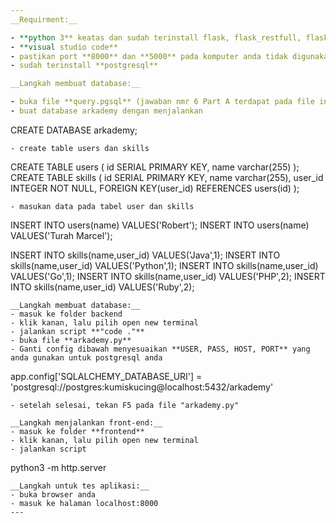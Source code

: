 ```yaml
---
__Requirment:__

- **python 3** keatas dan sudah terinstall flask, flask_restfull, flask_cors
- **visual studio code**
- pastikan port **8000** dan **5000** pada komputer anda tidak digunakan
- sudah terinstall **postgresql**

__Langkah membuat database:__

- buka file **query.pgsql** (jawaban nmr 6 Part A terdapat pada file ini)
- buat database arkademy dengan menjalankan 
``` 
CREATE DATABASE arkademy;
```
- create table users dan skills
```
CREATE TABLE users (
    id SERIAL PRIMARY KEY,
    name varchar(255)
);
CREATE TABLE skills (
    id SERIAL PRIMARY KEY,
    name varchar(255),
    user_id INTEGER NOT NULL,
    FOREIGN KEY(user_id) REFERENCES users(id)
);
```
- masukan data pada tabel user dan skills
```
INSERT INTO users(name) VALUES('Robert');
INSERT INTO users(name) VALUES('Turah Marcel');

INSERT INTO skills(name,user_id) VALUES('Java',1);
INSERT INTO skills(name,user_id) VALUES('Python',1);
INSERT INTO skills(name,user_id) VALUES('Go',1);
INSERT INTO skills(name,user_id) VALUES('PHP',2);
INSERT INTO skills(name,user_id) VALUES('Ruby',2);
```
__Langkah membuat database:__
- masuk ke folder backend
- klik kanan, lalu pilih open new terminal
- jalankan script **"code ."**
- buka file **arkademy.py**
- Ganti config dibawah menyesuaikan **USER, PASS, HOST, PORT** yang anda gunakan untuk postgresql anda
```
app.config['SQLALCHEMY_DATABASE_URI'] = 'postgresql://postgres:kumiskucing@localhost:5432/arkademy'
```
- setelah selesai, tekan F5 pada file "arkademy.py"

__Langkah menjalankan front-end:__
- masuk ke folder **frontend**
- klik kanan, lalu pilih open new terminal
- jalankan script 
```
python3 -m http.server
```
__Langkah untuk tes aplikasi:__
- buka browser anda
- masuk ke halaman localhost:8000
---
```

